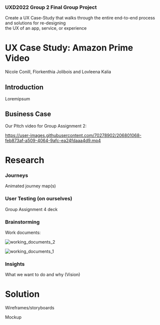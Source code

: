 ### UXD2022 Group 2 Final Group Project      
Create a UX Case-Study that walks through the entire end-to-end process and solutions for re-designing      
the UX of an app, service, or experience


# UX Case Study: Amazon Prime Video
Nicole Conill, Florkenthia Jolibois and Lovleena Kalia 

## Introduction
Loremipsum 

## Business Case
Our Pitch video for Group Assignment 2:

https://user-images.githubusercontent.com/70278902/206801068-feb873af-a509-4064-9afc-ea24fdaaa4d9.mp4



# Research

### Journeys
Animated journey map(s)

### User Testing (on ourselves)
Group Assignment 4 deck

### Brainstorming
Work documents:

![working_documents_2](https://user-images.githubusercontent.com/70278902/206817889-f51a27a9-f03f-4ec0-8836-d694510e8ca8.png)

![working_documents_1](https://user-images.githubusercontent.com/70278902/206812630-3e6433a8-3398-46b6-a795-f2db6ad18ce8.png)


### Insights
What we want to do and why (Vision)

# Solution

Wireframes/storyboards

Mockup

